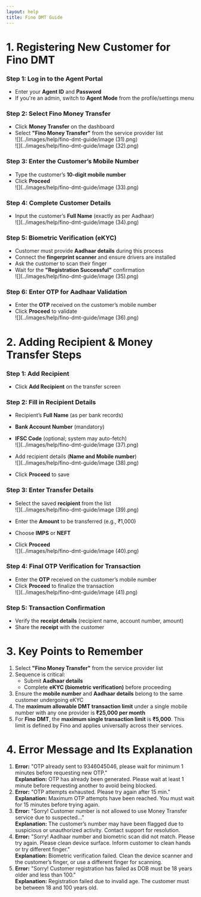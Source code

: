```yaml
---
layout: help
title: Fino DMT Guide
---
```

# **1. Registering New Customer for Fino DMT**

### **Step 1: Log in to the Agent Portal**

- Enter your **Agent ID** and **Password**
- If you're an admin, switch to **Agent Mode** from the profile/settings menu

### **Step 2: Select Fino Money Transfer**

- Click **Money Transfer** on the dashboard  
- Select **"Fino Money Transfer"** from the service provider list  
![](../images/help/fino-dmt-guide/image (31).png)  
![](../images/help/fino-dmt-guide/image (32).png)

### **Step 3: Enter the Customer’s Mobile Number**

- Type the customer’s **10-digit mobile number**  
- Click **Proceed**  
![](../images/help/fino-dmt-guide/image (33).png)

### **Step 4: Complete Customer Details**

- Input the customer’s **Full Name** (exactly as per Aadhaar)  
![](../images/help/fino-dmt-guide/image (34).png)

### **Step 5: Biometric Verification (eKYC)**

- Customer must provide **Aadhaar details** during this process  
- Connect the **fingerprint scanner** and ensure drivers are installed  
- Ask the customer to scan their finger  
- Wait for the **"Registration Successful"** confirmation  
![](../images/help/fino-dmt-guide/image (35).png)

### **Step 6: Enter OTP for Aadhaar Validation**

- Enter the **OTP** received on the customer’s mobile number  
- Click **Proceed** to validate  
![](../images/help/fino-dmt-guide/image (36).png)

# **2. Adding Recipient & Money Transfer Steps**

### **Step 1: Add Recipient**

- Click **Add Recipient** on the transfer screen

### **Step 2: Fill in Recipient Details**

- Recipient’s **Full Name** (as per bank records)  
- **Bank Account Number** (mandatory)  
- **IFSC Code** (optional; system may auto-fetch)  
![](../images/help/fino-dmt-guide/image (37).png)

- Add recipient details (**Name and Mobile number**)  
![](../images/help/fino-dmt-guide/image (38).png)

- Click **Proceed** to save

### **Step 3: Enter Transfer Details**

- Select the saved **recipient** from the list  
![](../images/help/fino-dmt-guide/image (39).png)

- Enter the **Amount** to be transferred (e.g., ₹1,000)  
- Choose **IMPS** or **NEFT**  
- Click **Proceed**  
![](../images/help/fino-dmt-guide/image (40).png)

### **Step 4: Final OTP Verification for Transaction**

- Enter the **OTP** received on the customer’s mobile number  
- Click **Proceed** to finalize the transaction  
![](../images/help/fino-dmt-guide/image (41).png)

### **Step 5: Transaction Confirmation**

- Verify the **receipt details** (recipient name, account number, amount)  
- Share the **receipt** with the customer

# **3. Key Points to Remember**

1. Select **"Fino Money Transfer"** from the service provider list  
2. Sequence is critical:
   - Submit **Aadhaar details**
   - Complete **eKYC (biometric verification)** before proceeding  
3. Ensure the **mobile number** and **Aadhaar details** belong to the same customer undergoing eKYC  
4. The **maximum allowable DMT transaction limit** under a single mobile number with any one provider is **₹25,000 per month**  
5. For **Fino DMT**, the **maximum single transaction limit** is **₹5,000**. This limit is defined by Fino and applies universally across their services.

# **4. Error Message and Its Explanation**

1. **Error:** "OTP already sent to 9346045046, please wait for minimum 1 minutes before requesting new OTP."  
   **Explanation:** OTP has already been generated. Please wait at least 1 minute before requesting another to avoid being blocked.
2. **Error:** "OTP attempts exhausted. Please try again after 15 min."  
   **Explanation:** Maximum OTP attempts have been reached. You must wait for 15 minutes before trying again.
3. **Error:** "Sorry! Customer number is not allowed to use Money Transfer service due to suspected..."  
   **Explanation:** The customer’s number may have been flagged due to suspicious or unauthorized activity. Contact support for resolution.
4. **Error:** "Sorry! Aadhaar number and biometric scan did not match. Please try again. Please clean device surface. Inform customer to clean hands or try different finger."  
   **Explanation:** Biometric verification failed. Clean the device scanner and the customer’s finger, or use a different finger for scanning.
5. **Error:** "Sorry! Customer registration has failed as DOB must be 18 years older and less than 100."  
   **Explanation:** Registration failed due to invalid age. The customer must be between 18 and 100 years old.
